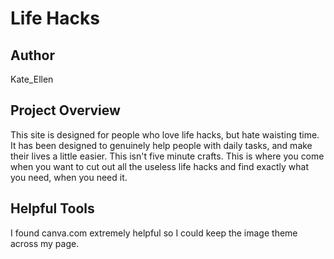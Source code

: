 # Life Hacks

## Author 
Kate_Ellen

## Project Overview 

This site is designed for people who love life hacks, but hate waisting time. It has been designed to genuinely help people with daily tasks, and make their lives a little easier. 
This isn't five minute crafts. This is where you come when you want to cut out all the useless life hacks and find exactly what you need, when you need it. 

## Helpful Tools 

I found canva.com extremely helpful so I could keep the image theme across my page. 
